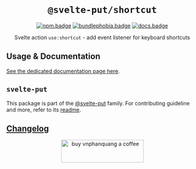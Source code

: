 <div align="center">

# `@svelte-put/shortcut`

[![npm.badge]][npm] [![bundlephobia.badge]][bundlephobia] [![docs.badge]][docs]

Svelte action `use:shortcut` - add event listener for keyboard shortcuts

</div>

## Usage & Documentation

[See the dedicated documentation page here][docs].

## `svelte-put`

This package is part of the [@svelte-put][github.monorepo] family. For contributing guideline and more, refer to its [readme][github.monorepo].

## [Changelog][github.changelog]

<p align="center">
  <a href="https://www.buymeacoffee.com/vnphanquang" target="_blank">
    <img
      src="https://cdn.buymeacoffee.com/buttons/v2/default-yellow.png"
      height="60"
      width="217"
      alt="buy vnphanquang a coffee"
    />
  </a>
</p>

<!-- github specifics -->

[github.monorepo]: https://github.com/vnphanquang/svelte-put
[github.changelog]: https://github.com/vnphanquang/svelte-put/blob/main/packages/actions/shortcut/CHANGELOG.md
[github.issues]: https://github.com/vnphanquang/svelte-put/issues?q=

<!-- heading badge -->

[npm.badge]: https://img.shields.io/npm/v/@svelte-put/shortcut
[npm]: https://www.npmjs.com/package/@svelte-put/shortcut
[bundlephobia.badge]: https://img.shields.io/bundlephobia/minzip/@svelte-put/shortcut?label=minzipped
[bundlephobia]: https://bundlephobia.com/package/@svelte-put/shortcut
[docs]: https://svelte-put.vnphanquang.com/docs/shortcut
[docs.badge]: https://img.shields.io/badge/-Docs%20Site-blue
